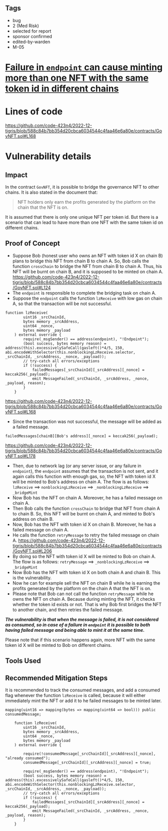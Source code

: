 ## Tags

- bug
- 2 (Med Risk)
- selected for report
- sponsor confirmed
- edited-by-warden
- M-05

# [Failure in `endpoint` can cause minting more than one NFT with the same token id in different chains](https://github.com/code-423n4/2022-12-tigris-findings/issues/150) 

# Lines of code

https://github.com/code-423n4/2022-12-tigris/blob/588c84b7bb354d20cbca6034544c4faa46e6a80e/contracts/GovNFT.sol#L168


# Vulnerability details

## Impact

In the contract `GovNFT`, it is possible to bridge the governance NFT to other chains. It is also stated in the document that:
>NFT holders only earn the profits generated by the platform on the chain that the NFT is on.

It is assumed that there is only one unique NFT per token id. But there is a scenario that can lead to have more than one NFT with the same token id on different chains.

## Proof of Concept

 - Suppose Bob (honest user who owns an NFT with token id X on chain B) plans to bridge this NFT from chain B to chain A. So, Bob calls the function `crossChain` to bridge the NFT from chain B to chain A. Thus, his NFT will be burnt on chain B, and it is supposed to be minted on chain A.
https://github.com/code-423n4/2022-12-tigris/blob/588c84b7bb354d20cbca6034544c4faa46e6a80e/contracts/GovNFT.sol#L124
 - The `endpoint` is responsible to complete the bridging task on chain A.
 - Suppose the `endpoint` calls the function `lzReceive` with low gas on chain A, so that the transaction will be not successful.
```
function lzReceive(
        uint16 _srcChainId,
        bytes memory _srcAddress,
        uint64 _nonce,
        bytes memory _payload
    ) external override {
        require(_msgSender() == address(endpoint), "!Endpoint");
        (bool success, bytes memory reason) = address(this).excessivelySafeCall(gasleft()*4/5, 150, abi.encodeWithSelector(this.nonblockingLzReceive.selector, _srcChainId, _srcAddress, _nonce, _payload));
        // try-catch all errors/exceptions
        if (!success) {
            failedMessages[_srcChainId][_srcAddress][_nonce] = keccak256(_payload);
            emit MessageFailed(_srcChainId, _srcAddress, _nonce, _payload, reason);
        }
    }
```
https://github.com/code-423n4/2022-12-tigris/blob/588c84b7bb354d20cbca6034544c4faa46e6a80e/contracts/GovNFT.sol#L168
 - Since the transaction was not successful, the message will be added as a failed message.
```
failedMessages[chainB][Bob's address][_nonce] = keccak256(_payload);
```
https://github.com/code-423n4/2022-12-tigris/blob/588c84b7bb354d20cbca6034544c4faa46e6a80e/contracts/GovNFT.sol#L178
 - Then, due to network lag (or any server issue, or any failure in `endpoint`), the `endpoint` assumes that the transaction is not sent, and it again calls this function with enough gas, so, the NFT with token id X will be minted to Bob's address on chain A. The flow is as follows:
`lzReceive` ==> `nonblockingLzReceive` ==> `_nonblockingLzReceive` ==> `_bridgeMint`
 - Now Bob has the NFT on chain A. Moreover, he has a failed message on chain A.
 - Then Bob calls the function `crossChain` to bridge that NFT from chain A to chain B. So, this NFT will be burnt on chain A, and minted to Bob's address on chain B.
 - Now, Bob has the NFT with token id X on chain B. Moreover, he has a failed message on chain A.
 - He calls the function `retryMessage` to retry the failed message on chain A.
https://github.com/code-423n4/2022-12-tigris/blob/588c84b7bb354d20cbca6034544c4faa46e6a80e/contracts/GovNFT.sol#L206
 - By doing so the NFT with token id X will be minted to Bob on chain A. The flow is as follows:
`retryMessage` ==> `_nonblockingLzReceive` ==> `_bridgeMint`
 - Now Bob has the NFT with token id X on both chain A and chain B. This is the vulnerability. 
 - Now he can for example sell the NFT on chain B while he is earning the profits generated by the platform on the chain A that the NFT is on.
 - Please note that Bob can not call the function `retryMessage` while he owns the NFT on chain A. Because during minting the NFT, it checks whether the token id exists or not. That is why Bob first bridges the NFT to another chain, and then retries the failed message.

***The vulnerability is that when the message is failed, it is not considered as consumed, so in case of a failure in `endpoint` it is possible to both having failed message and being able to mint it at the same time.***

Please note that if this scenario happens again, more NFT with the same token id X will be minted to Bob on different chains.


## Tools Used

## Recommended Mitigation Steps
It is recommended to track the consumed messages, and add a consumed flag whenever the function `lzReceive` is called, because it will either immediately mint the NFT or add it to he failed messages to be minted later.
```
mapping(uint16 => mapping(bytes => mapping(uint64 => bool))) public consumedMessage;

    function lzReceive(
        uint16 _srcChainId,
        bytes memory _srcAddress,
        uint64 _nonce,
        bytes memory _payload
    ) external override {
        
        require(!consumedMessage[_srcChainId][_srcAddress][_nonce], "already consumed");
        consumedMessage[_srcChainId][_srcAddress][_nonce] = true;

        require(_msgSender() == address(endpoint), "!Endpoint");
        (bool success, bytes memory reason) = address(this).excessivelySafeCall(gasleft()*4/5, 150, abi.encodeWithSelector(this.nonblockingLzReceive.selector, _srcChainId, _srcAddress, _nonce, _payload));
        // try-catch all errors/exceptions
        if (!success) {
            failedMessages[_srcChainId][_srcAddress][_nonce] = keccak256(_payload);
            emit MessageFailed(_srcChainId, _srcAddress, _nonce, _payload, reason);
        }
    }
```